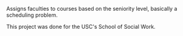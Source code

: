 Assigns faculties to courses based on the seniority level, basically a scheduling problem. 

This project was done for the USC's School of Social Work.
